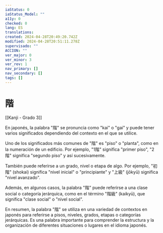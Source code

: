 ```yaml
---
iaStatus: 0
iaStatus_Model: ""
a11y: 0
checked: 0
lang: ES
translations: 
created: 2024-04-28T20:49:20.742Z
modified: 2024-04-28T20:51:11.278Z
supervisado: ""
ACCION: ""
ver_major: 0
ver_minor: 3
ver_rev: 1
nav_primary: []
nav_secondary: []
tags: []
---
```

# 階

[[Kanji - Grado 3]]

En japonés, la palabra "階" se pronuncia como "kai" o "gai" y puede tener varios significados dependiendo del contexto en el que se utilice.

Uno de los significados más comunes de "階" es "piso" o "planta", como en la numeración de un edificio. Por ejemplo, "1階" significa "primer piso", "2階" significa "segundo piso" y así sucesivamente.

También puede referirse a un grado, nivel o etapa de algo. Por ejemplo, "初階" (shokai) significa "nivel inicial" o "principiante" y "上級" (jōkyū) significa "nivel avanzado".

Además, en algunos casos, la palabra "階" puede referirse a una clase social o categoría jerárquica, como en el término "階級" (kaikyū), que significa "clase social" o "nivel social".

En resumen, la palabra "階" se utiliza en una variedad de contextos en japonés para referirse a pisos, niveles, grados, etapas o categorías jerárquicas. Es una palabra importante para comprender la estructura y la organización de diferentes situaciones o lugares en el idioma japonés.
